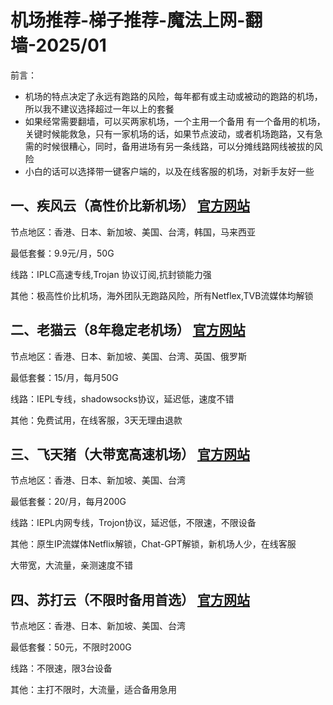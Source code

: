 

# 机场推荐-梯子推荐-魔法上网-翻墙-2025/01

前言：

- 机场的特点决定了永远有跑路的风险，每年都有或主动或被动的跑路的机场，所以我不建议选择超过一年以上的套餐
- 如果经常需要翻墙，可以买两家机场，一个主用一个备用 有一个备用的机场，关键时候能救急，只有一家机场的话，如果节点波动，或者机场跑路，又有急需的时候很糟心，同时，备用进场有另一条线路，可以分摊线路网线被拔的风险
- 小白的话可以选择带一键客户端的，以及在线客服的机场，对新手友好一些



## 一、疾风云（高性价比新机场） [官方网站](https://jif44.net/auth/register?code=zm1Z)

节点地区：香港、日本、新加坡、美国、台湾，韩国，马来西亚

最低套餐：9.9元/月，50G

线路：IPLC高速专线,Trojan 协议订阅,抗封锁能力强

其他：极高性价比机场，海外团队无跑路风险，所有Netflex,TVB流媒体均解锁



## 二、老猫云（8年稳定老机场） [官方网站](https://laomao.biz/?path=register&code=zTjmRwqk)

节点地区：香港、日本、新加坡、美国、台湾、英国、俄罗斯

最低套餐：15/月，每月50G

线路：IEPL专线，shadowsocks协议，延迟低，速度不错

其他：免费试用，在线客服，3天无理由退款



## 三、飞天猪（大带宽高速机场） [官方网站](https://ftzcc01.fliggycloud.pro/#/register?code=S9jZqY2O)

节点地区：香港、日本、新加坡、美国、台湾

最低套餐：20/月，每月200G

线路：IEPL内网专线，Trojon协议，延迟低，不限速，不限设备

其他：原生IP流媒体Netflix解锁，Chat-GPT解锁，新机场人少，在线客服

大带宽，大流量，亲测速度不错





## 四、苏打云（不限时备用首选） [官方网站](https://b.sudayun.top/#/register?code=QlGMppj1)

节点地区：香港、日本、新加坡、美国、台湾

最低套餐：50元，不限时200G

线路：不限速，限3台设备

其他：主打不限时，大流量，适合备用急用


